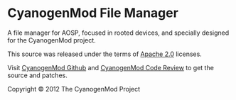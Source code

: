 CyanogenMod File Manager
========================

A file manager for AOSP, focused in rooted devices, and specially designed
for the CyanogenMod project.

This source was released under the terms of
[Apache 2.0](http://www.apache.org/licenses/LICENSE-2.0.html) licenses.

Visit [CyanogenMod Github](https://github.com/CyanogenMod) and [CyanogenMod
Code Review](http://review.cyanogenmod.com/) to get the source and patches.

Copyright © 2012 The CyanogenMod Project
